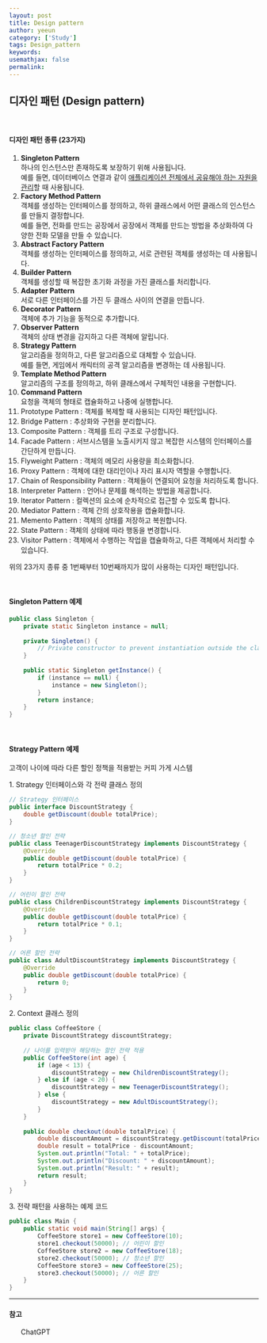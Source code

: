 ```yaml
---
layout: post
title: Design pattern
author: yeeun
category: ['Study']
tags: Design_pattern
keywords: 
usemathjax: false
permalink: 
---
```


## 디자인 패턴 (Design pattern)

<br/>

#### 디자인 패턴 종류 (23가지)
<ol>
<li>
<strong>Singleton Pattern</strong><br/>
하나의 인스턴스만 존재하도록 보장하기 위해 사용됩니다.<br/>
예를 들면, 데이터베이스 연결과 같이 <u>애플리케이션 전체에서 공유해야 하는 자원을 관리</u>할 때 사용됩니다.
</li>
<li>
<strong>Factory Method Pattern</strong><br/>
객체를 생성하는 인터페이스를 정의하고, 하위 클래스에서 어떤 클래스의 인스턴스를 만들지 결정합니다.<br/>
예를 들면, 전화를 만드는 공장에서 공장에서 객체를 만드는 방법을 추상화하여 다양한 전화 모델을 만들 수 있습니다.
</li>
<li>
<strong>Abstract Factory Pattern</strong><br/>
객체를 생성하는 인터페이스를 정의하고, 서로 관련된 객체를 생성하는 데 사용됩니다.
</li>
<li>
<strong>Builder Pattern</strong><br/>
객체를 생성할 때 복잡한 초기화 과정을 가진 클래스를 처리합니다.
</li>
<li>
<strong>Adapter Pattern</strong><br/>
서로 다른 인터페이스를 가진 두 클래스 사이의 연결을 만듭니다.
</li>
<li>
<strong>Decorator Pattern</strong><br/>
객체에 추가 기능을 동적으로 추가합니다.
</li>
<li>
<strong>Observer Pattern</strong><br/>
객체의 상태 변경을 감지하고 다른 객체에 알립니다.
</li>
<li>
<strong>Strategy Pattern</strong><br/>
알고리즘을 정의하고, 다른 알고리즘으로 대체할 수 있습니다.<br/>
예를 들면, 게임에서 캐릭터의 공격 알고리즘을 변경하는 데 사용됩니다.
</li>
<li>
<strong>Template Method Pattern</strong><br/>
알고리즘의 구조를 정의하고, 하위 클래스에서 구체적인 내용을 구현합니다.
</li>
<li>
<strong>Command Pattern</strong><br/>
요청을 객체의 형태로 캡슐화하고 나중에 실행합니다.
</li>
<li>Prototype Pattern : 객체를 복제할 때 사용되는 디자인 패턴입니다.</li>
<li>Bridge Pattern : 추상화와 구현을 분리합니다.</li>
<li>Composite Pattern : 객체를 트리 구조로 구성합니다.</li>
<li>Facade Pattern : 서브시스템을 노출시키지 않고 복잡한 시스템의 인터페이스를 간단하게 만듭니다.</li>
<li>Flyweight Pattern : 객체의 메모리 사용량을 최소화합니다.</li>
<li>Proxy Pattern : 객체에 대한 대리인이나 자리 표시자 역할을 수행합니다.</li>
<li>Chain of Responsibility Pattern : 객체들이 연결되어 요청을 처리하도록 합니다.</li>
<li>Interpreter Pattern : 언어나 문제를 해석하는 방법을 제공합니다.</li>
<li>Iterator Pattern : 컬렉션의 요소에 순차적으로 접근할 수 있도록 합니다.</li>
<li>Mediator Pattern : 객체 간의 상호작용을 캡슐화합니다.</li>
<li>Memento Pattern : 객체의 상태를 저장하고 복원합니다.</li>
<li>State Pattern : 객체의 상태에 따라 행동을 변경합니다.</li>
<li>Visitor Pattern : 객체에서 수행하는 작업을 캡슐화하고, 다른 객체에서 처리할 수 있습니다.</li>
</ol>

위의 23가지 종류 중 1번째부터 10번째까지가 많이 사용하는 디자인 패턴입니다.

<br/>

#### Singleton Pattern 예제

```java
public class Singleton {
    private static Singleton instance = null;
 
    private Singleton() {
        // Private constructor to prevent instantiation outside the class
    }
 
    public static Singleton getInstance() {
        if (instance == null) {
            instance = new Singleton();
        }
        return instance;
    }
}
```

<br/>

#### Strategy Pattern 예제

고객이 나이에 따라 다른 할인 정책을 적용받는 커피 가게 시스템

<span>1. Strategy 인터페이스와 각 전략 클래스 정의</span>

```java
// Strategy 인터페이스
public interface DiscountStrategy {
    double getDiscount(double totalPrice);
}

// 청소년 할인 전략
public class TeenagerDiscountStrategy implements DiscountStrategy {
    @Override
    public double getDiscount(double totalPrice) {
        return totalPrice * 0.2;
    }
}

// 어린이 할인 전략
public class ChildrenDiscountStrategy implements DiscountStrategy {
    @Override
    public double getDiscount(double totalPrice) {
        return totalPrice * 0.1;
    }
}

// 어른 할인 전략
public class AdultDiscountStrategy implements DiscountStrategy {
    @Override
    public double getDiscount(double totalPrice) {
        return 0;
    }
}
```

<span>2. Context 클래스 정의</span>

```java
public class CoffeeStore {
    private DiscountStrategy discountStrategy;
 
    // 나이를 입력받아 해당하는 할인 전략 적용
    public CoffeeStore(int age) {
        if (age < 13) {
            discountStrategy = new ChildrenDiscountStrategy();
        } else if (age < 20) {
            discountStrategy = new TeenagerDiscountStrategy();
        } else {
            discountStrategy = new AdultDiscountStrategy();
        }
    }
 
    public double checkout(double totalPrice) {
        double discountAmount = discountStrategy.getDiscount(totalPrice);
        double result = totalPrice - discountAmount;
        System.out.println("Total: " + totalPrice);
        System.out.println("Discount: " + discountAmount);
        System.out.println("Result: " + result);
        return result;
    }
}
```

<span>3. 전략 패턴을 사용하는 예제 코드</span>

```java
public class Main {
    public static void main(String[] args) {
        CoffeeStore store1 = new CoffeeStore(10);
        store1.checkout(50000); // 어린이 할인
        CoffeeStore store2 = new CoffeeStore(18);
        store2.checkout(50000); // 청소년 할인
        CoffeeStore store3 = new CoffeeStore(25);
        store3.checkout(50000); // 어른 할인
    }
}
```

<hr>

#### 참고
<ul>ChatGPT</ul>
